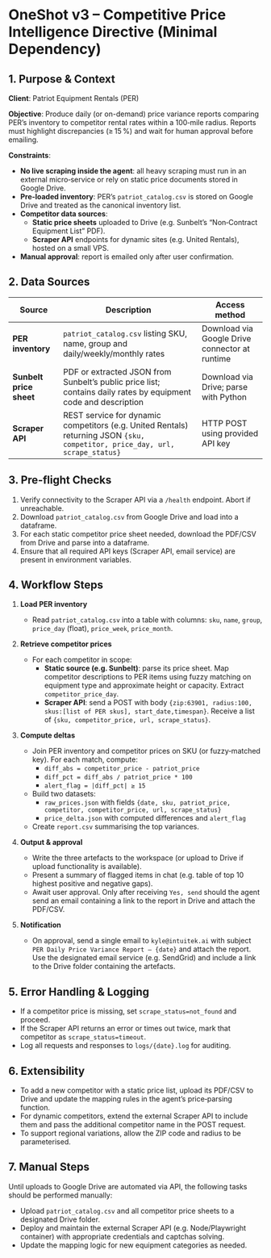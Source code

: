 # OneShot v3 – Competitive Price Intelligence Directive (Minimal Dependency)

## 1. Purpose & Context
**Client**: Patriot Equipment Rentals (PER)

**Objective**: Produce daily (or on-demand) price variance reports comparing PER’s inventory to competitor rental rates within a 100‑mile radius. Reports must highlight discrepancies (≥ 15 %) and wait for human approval before emailing.

**Constraints**:
- **No live scraping inside the agent**: all heavy scraping must run in an external micro‑service or rely on static price documents stored in Google Drive.
- **Pre‑loaded inventory**: PER’s `patriot_catalog.csv` is stored on Google Drive and treated as the canonical inventory list.
- **Competitor data sources**:
  - **Static price sheets** uploaded to Drive (e.g. Sunbelt’s “Non‑Contract Equipment List” PDF).
  - **Scraper API** endpoints for dynamic sites (e.g. United Rentals), hosted on a small VPS.
- **Manual approval**: report is emailed only after user confirmation.

## 2. Data Sources
| Source | Description | Access method |
|-------|-------------|---------------|
| **PER inventory** | `patriot_catalog.csv` listing SKU, name, group and daily/weekly/monthly rates | Download via Google Drive connector at runtime |
| **Sunbelt price sheet** | PDF or extracted JSON from Sunbelt’s public price list; contains daily rates by equipment code and description | Download via Drive; parse with Python |
| **Scraper API** | REST service for dynamic competitors (e.g. United Rentals) returning JSON `{sku, competitor, price_day, url, scrape_status}` | HTTP POST using provided API key |

## 3. Pre‑flight Checks
1. Verify connectivity to the Scraper API via a `/health` endpoint. Abort if unreachable.
2. Download `patriot_catalog.csv` from Google Drive and load into a dataframe.
3. For each static competitor price sheet needed, download the PDF/CSV from Drive and parse into a dataframe.
4. Ensure that all required API keys (Scraper API, email service) are present in environment variables.

## 4. Workflow Steps
1. **Load PER inventory**
   - Read `patriot_catalog.csv` into a table with columns: `sku`, `name`, `group`, `price_day` (float), `price_week`, `price_month`.

2. **Retrieve competitor prices**
   - For each competitor in scope:
     - **Static source (e.g. Sunbelt)**: parse its price sheet. Map competitor descriptions to PER items using fuzzy matching on equipment type and approximate height or capacity. Extract `competitor_price_day`.
     - **Scraper API**: send a POST with body `{zip:63901, radius:100, skus:[list of PER skus], start_date,timespan}`. Receive a list of `{sku, competitor_price, url, scrape_status}`.

3. **Compute deltas**
   - Join PER inventory and competitor prices on SKU (or fuzzy‑matched key). For each match, compute:
     - `diff_abs = competitor_price - patriot_price`
     - `diff_pct = diff_abs / patriot_price * 100`
     - `alert_flag = |diff_pct| ≥ 15`
   - Build two datasets:
     - `raw_prices.json` with fields `{date, sku, patriot_price, competitor, competitor_price, url, scrape_status}`
     - `price_delta.json` with computed differences and `alert_flag`
   - Create `report.csv` summarising the top variances.

4. **Output & approval**
   - Write the three artefacts to the workspace (or upload to Drive if upload functionality is available).
   - Present a summary of flagged items in chat (e.g. table of top 10 highest positive and negative gaps).
   - Await user approval. Only after receiving `Yes, send` should the agent send an email containing a link to the report in Drive and attach the PDF/CSV.

5. **Notification**
   - On approval, send a single email to `kyle@intuitek.ai` with subject `PER Daily Price Variance Report – {date}` and attach the report. Use the designated email service (e.g. SendGrid) and include a link to the Drive folder containing the artefacts.

## 5. Error Handling & Logging
- If a competitor price is missing, set `scrape_status=not_found` and proceed.
- If the Scraper API returns an error or times out twice, mark that competitor as `scrape_status=timeout`.
- Log all requests and responses to `logs/{date}.log` for auditing.

## 6. Extensibility
- To add a new competitor with a static price list, upload its PDF/CSV to Drive and update the mapping rules in the agent’s price‑parsing function.
- For dynamic competitors, extend the external Scraper API to include them and pass the additional competitor name in the POST request.
- To support regional variations, allow the ZIP code and radius to be parameterised.

## 7. Manual Steps
Until uploads to Google Drive are automated via API, the following tasks should be performed manually:
- Upload `patriot_catalog.csv` and all competitor price sheets to a designated Drive folder.
- Deploy and maintain the external Scraper API (e.g. Node/Playwright container) with appropriate credentials and captchas solving.
- Update the mapping logic for new equipment categories as needed.
